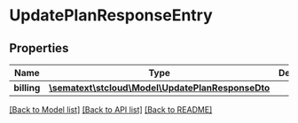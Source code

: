 # UpdatePlanResponseEntry

## Properties
Name | Type | Description | Notes
------------ | ------------- | ------------- | -------------
**billing** | [**\sematext\stcloud\Model\UpdatePlanResponseDto**](UpdatePlanResponseDto.md) |  | [optional] 

[[Back to Model list]](../../README.md#documentation-for-models) [[Back to API list]](../../README.md#documentation-for-api-endpoints) [[Back to README]](../../README.md)

